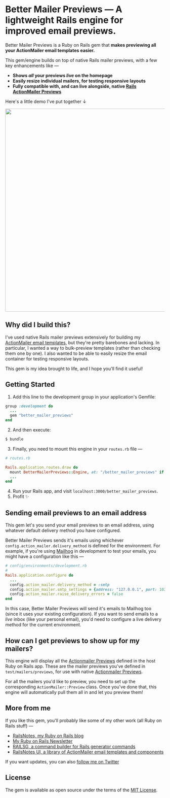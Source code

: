 # Better Mailer Previews — A lightweight Rails engine for improved email previews.

Better Mailer Previews is a Ruby on Rails gem that **makes previewing all your ActionMailer email templates easier.**

This gem/engine builds on top of native Rails mailer previews, with a few key enhancements like —

- **Shows _all_ your previews _live_ on the homepage**
- **Easily resize individual mailers, for testing responsive layouts**
- **Fully compatible with, and can live alongside, native [Rails ActionMailer Previews](https://guides.rubyonrails.org/action_mailer_basics.html#previewing-emails)**

Here's a little demo I've put together &darr;

<p align="center">
  <kbd>
    <img width=640 src="https://github.com/harrison-broadbent/better_mailer_previews/assets/5293153/07f8ee5c-2363-4d73-a3d6-00376a2d2c6e" />
  </kbd>
</p>

## Why did I build this?

I've used native Rails mailer previews extensively for building my [ActionMailer email templates](https://railsnotesui.xyz), but they're pretty barebones and lacking. In particular, I wanted a way to bulk-preview templates (rather than checking them one by one). I also wanted to be able to easily resize the email container for testing responsive layouts.

This gem is my idea brought to life, and I hope you'll find it useful!

## Getting Started

1. Add this line to the development group in your application's Gemfile:

```ruby
group :development do
  ...
  gem "better_mailer_previews"
end
```

2. And then execute:

```bash
$ bundle
```

3. Finally, you need to mount this engine in your `routes.rb` file —

```ruby
# routes.rb

Rails.application.routes.draw do
  mount BetterMailerPreviews::Engine, at: "/better_mailer_previews" if Rails.env.development?
  ...
end
```

4. Run your Rails app, and visit `localhost:3000/better_mailer_previews`.
5. Profit ✨

## Sending email previews to an email address

This gem let's you send your email previews to an email address, using whatever default delivery method you have configured.

Better Mailer Previews sends it's emails using whichever `config.action_mailer.delivery_method` is defined for the environment. For example, if you're using [Mailhog](https://github.com/mailhog/MailHog) in development to test your emails, you might have a configuration like this —

```ruby
# config/environments/development.rb
#
Rails.application.configure do
  ...
  config.action_mailer.delivery_method = :smtp
  config.action_mailer.smtp_settings = {address: "127.0.0.1", port: 1025}
  config.action_mailer.raise_delivery_errors = false
end
```

In this case, Better Mailer Previews will send it's emails to Mailhog too (since it uses your existing configuration). If you want to send emails to a _live_ inbox (like your personal email), you'd need to configure a live delivery method for the current environment.

## How can I get previews to show up for my mailers?

This engine will display all the [Actionmailer Previews](https://guides.rubyonrails.org/action_mailer_basics.html#previewing-emails) defined in the host Ruby on Rails app. These are the mailer previews you've defined in `test/mailers/previews`, for use with native [Actionmailer Previews](https://guides.rubyonrails.org/action_mailer_basics.html#previewing-emails).

For all the mailers you'd like to preview, you need to set up the corresponding `ActionMailer::Preview` class. Once you've done that, this engine will automatically pull them all in and let you preview them!

## More from me

If you like this gem, you'll probably like some of my other work (all Ruby on Rails stuff) —

- [RailsNotes, my Ruby on Rails blog](https://railsnotes.xyz)
- [My Ruby on Rails Newsletter](https://railsnotes.xyz/newsletter)
- [RAILSG, a command builder for Rails generator commands](https://railsg.xyz)
- [RailsNotes UI, a library of ActionMailer email templates and components](https://railsnotesui.xyz)

If you want updates, you can also [follow me on Twitter](https://twitter.com/hrrsnbbnt)

## License

The gem is available as open source under the terms of the [MIT License](https://opensource.org/licenses/MIT).
